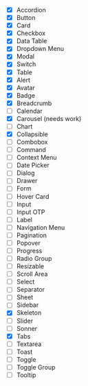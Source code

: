 - [x] Accordion
- [x] Button
- [x] Card
- [x] Checkbox
- [x] Data Table
- [x] Dropdown Menu
- [x] Modal
- [x] Switch
- [x] Table
- [x] Alert
- [x] Avatar
- [x] Badge
- [x] Breadcrumb
- [ ] Calendar
- [x] Carousel (needs work)
- [ ] Chart
- [x] Collapsible
- [ ] Combobox
- [ ] Command
- [ ] Context Menu
- [ ] Date Picker
- [ ] Dialog
- [ ] Drawer
- [ ] Form
- [ ] Hover Card
- [ ] Input
- [ ] Input OTP
- [ ] Label
- [ ] Navigation Menu
- [ ] Pagination
- [ ] Popover
- [ ] Progress
- [ ] Radio Group
- [ ] Resizable
- [ ] Scroll Area
- [ ] Select
- [ ] Separator
- [ ] Sheet
- [ ] Sidebar
- [x] Skeleton
- [ ] Slider
- [ ] Sonner
- [x] Tabs
- [ ] Textarea
- [ ] Toast
- [ ] Toggle
- [ ] Toggle Group
- [ ] Tooltip
